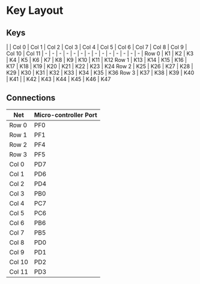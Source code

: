 # Key Layout

## Keys

|  | Col 0 | Col 1 | Col 2 | Col 3 | Col 4 | Col 5 | Col 6 | Col 7 | Col 8 | Col 9 | Col 10 | Col 11
| - | - | - | - | - | - | - | - | - | - | - | - | - | - |
Row 0 | K1 | K2 | K3 | K4 | K5 | K6 | K7 | K8 | K9 | K10 | K11 | K12
Row 1 | K13 | K14 | K15 | K16 | K17 | K18 | K19 | K20 | K21 | K22 | K23 | K24
Row 2 | K25 | K26 | K27 | K28 | K29 | K30 | K31 | K32 | K33 | K34 | K35 | K36
Row 3 | K37 | K38 | K39 | K40 | K41 |  | K42 | K43 | K44 | K45 | K46 | K47

## Connections

Net | Micro-controller Port |
| - | - |
Row 0 | PF0
Row 1 | PF1
Row 2 | PF4
Row 3 | PF5
Col 0 | PD7
Col 1 | PD6
Col 2 | PD4
Col 3 | PB0
Col 4 | PC7
Col 5 | PC6
Col 6 | PB6
Col 7 | PB5
Col 8 | PD0
Col 9 | PD1
Col 10 | PD2
Col 11 | PD3
